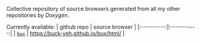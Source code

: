 Collective repository of source browsers generated from all my other repositories by _Doxygen_. 

Currently available:
| github repo | source browser |
|:----------:|:-----------:|
| [`bux`](https://github.com/buck-yeh/bux) | https://buck-yeh.github.io/bux/html/ |
